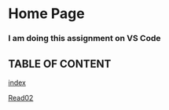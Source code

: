 # Home Page

### I am doing this assignment on __VS Code__


## __TABLE OF CONTENT__

[index](https://ahmadkheder.github.io/learningRepo/index)

[Read02](https://ahmadkheder.github.io/learningRepo/Read02)

